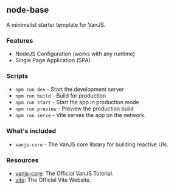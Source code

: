 ## node-base

A minimalist starter template for VanJS.

### Features

- NodeJS Configuration (works with any runtime)
- Single Page Application (SPA)

### Scripts

- `npm run dev` - Start the development server
- `npm run build` - Build for production
- `npm run start` - Start the app in production mode
- `npm run preview` - Preview the production build
- `npm run serve` - Vite serves the app on the network.

### What's included

- `vanjs-core` - The VanJS core library for building reactive UIs.

### Resources

- [vanjs-core](https://vanjs.org/tutorial): The Official VanJS Tutorial.
- [vite](https://vite.dev): The Official Vite Website.
